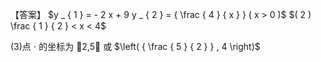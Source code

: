 【答案】 $y _ { 1 } = - 2 x + 9 y _ { 2 } = { \frac { 4 } { x } } ( x > 0 )$ $( 2 ) \frac { 1 } { 2 } < x < 4$

(3)点 $\cdot$ 的坐标为 2,5 或 $\left( { \frac { 5 } { 2 } } , 4 \right)$

